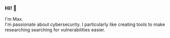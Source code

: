 ### Hi! 👋
I'm Max.<br/>
I'm passionate about cybersecurity. I particularly like creating tools to make researching searching for vulnerabilities easier.<br/>
